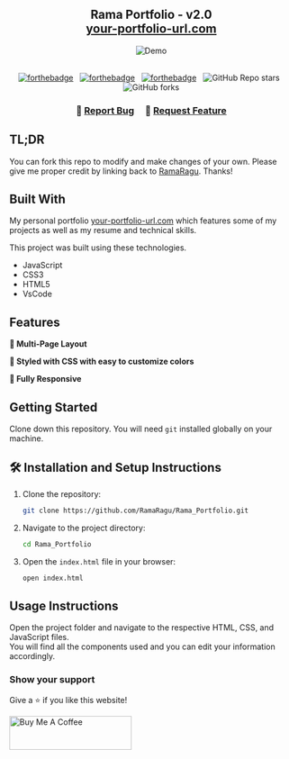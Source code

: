 <h2 align="center">
  Rama Portfolio - v2.0<br/>
  <a href="https://your-portfolio-url.com/" target="_blank">your-portfolio-url.com</a>
</h2>
<div align="center">
  <img alt="Demo" src="./images/readme-img1.png" />
</div>

<br/>

<center>

[![forthebadge](https://forthebadge.com/images/badges/built-with-love.svg)](https://forthebadge.com) &nbsp;
[![forthebadge](https://forthebadge.com/images/badges/made-with-javascript.svg)](https://forthebadge.com) &nbsp;
[![forthebadge](https://forthebadge.com/images/badges/open-source.svg)](https://forthebadge.com) &nbsp;
![GitHub Repo stars](https://img.shields.io/github/stars/RamaRagu/Rama_Portfolio?color=red&logo=github&style=for-the-badge) &nbsp;
![GitHub forks](https://img.shields.io/github/forks/RamaRagu/Rama_Portfolio?color=red&logo=github&style=for-the-badge)

</center>

<h3 align="center">
    🔹
    <a href="https://github.com/RamaRagu/Rama_Portfolio/issues">Report Bug</a> &nbsp; &nbsp;
    🔹
    <a href="https://github.com/RamaRagu/Rama_Portfolio/issues">Request Feature</a>
</h3>

## TL;DR

You can fork this repo to modify and make changes of your own. Please give me proper credit by linking back to [RamaRagu](https://github.com/RamaRagu/Rama_Portfolio). Thanks!

## Built With

My personal portfolio <a href="https://your-portfolio-url.com/" target="_blank">your-portfolio-url.com</a> which features some of my projects as well as my resume and technical skills.<br/>

This project was built using these technologies.

- JavaScript
- CSS3
- HTML5
- VsCode

## Features

**📖 Multi-Page Layout**

**🎨 Styled with CSS with easy to customize colors**

**📱 Fully Responsive**

## Getting Started

Clone down this repository. You will need `git` installed globally on your machine.

## 🛠 Installation and Setup Instructions

1. Clone the repository:

   ```bash
   git clone https://github.com/RamaRagu/Rama_Portfolio.git
   ```

2. Navigate to the project directory:

   ```bash
   cd Rama_Portfolio
   ```

3. Open the `index.html` file in your browser:
   ```bash
   open index.html
   ```

## Usage Instructions

Open the project folder and navigate to the respective HTML, CSS, and JavaScript files. <br/>
You will find all the components used and you can edit your information accordingly.

### Show your support

Give a ⭐ if you like this website!

<a href="https://www.buymeacoffee.com/ramaragu" target="_blank"><img src="https://cdn.buymeacoffee.com/buttons/v2/default-violet.png" alt="Buy Me A Coffee" height= "60px" width= "217px" ></a>

